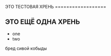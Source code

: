 <html xmlns="http://www.w3.org/1999/xhtml" lang="ru" xml:lang="ru">
<head><meta http-equiv="Content-Type" content="text/html; charset=utf-8" /></head>
ЭТО ТЕСТОВАЯ ХРЕНЬ
==================

ЭТО ЕЩЁ ОДНА ХРЕНЬ
------------------

* one
* two


бред сивой кобыды
